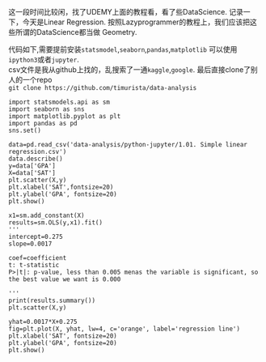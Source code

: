 这一段时间比较闲，找了UDEMY上面的教程看，看了些DataScience.
记录一下，今天是Linear Regression.
按照Lazyprogrammer的教程上，我们应该把这些所谓的DataScience都当做
Geometry.

代码如下,需要提前安装`statsmodel`,`seaborn`,`pandas`,`matplotlib`
可以使用`ipython3`或者`jupyter`.  
csv文件是我从github上找的，乱搜索了一通`kaggle`,`google`.
最后直接clone了别人的一个repo  
`git clone https://github.com/timurista/data-analysis`

````
import statsmodels.api as sm
import seaborn as sns
import matplotlib.pyplot as plt
import pandas as pd
sns.set()

data=pd.read_csv('data-analysis/python-jupyter/1.01. Simple linear regression.csv')
data.describe()
y=data['GPA']
X=data['SAT']
plt.scatter(X,y)
plt.xlabel('SAT',fontsize=20)
plt.ylabel('GPA', fontsize=20)
plt.show()

x1=sm.add_constant(X)
results=sm.OLS(y,x1).fit()
'''
intercept=0.275
slope=0.0017 

coef=coefficient
t: t-statistic
P>|t|: p-value, less than 0.005 menas the variable is significant, so the best value we want is 0.000

'''
print(results.summary())
plt.scatter(X,y)

yhat=0.0017*X+0.275
fig=plt.plot(X, yhat, lw=4, c='orange', label='regression line')
plt.xlabel('SAT', fontsize=20)
plt.ylabel('GPA', fontsize=20)
plt.show()
````
